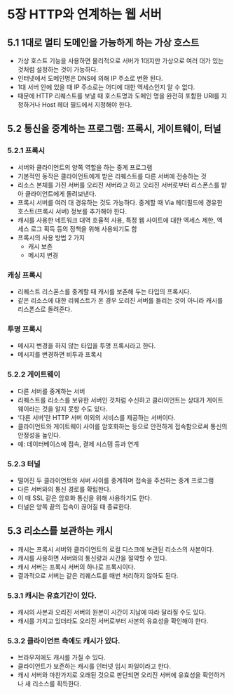 # 5장 HTTP와 연계하는 웹 서버

## 5.1 1대로 멀티 도메인을 가능하게 하는 가상 호스트

- 가상 호스트 기능을 사용하면 물리적으로 서버가 1대지만 가상으로 여러 대가 있는 것처럼 설정하는 것이 가능하다.
- 인터넷에서 도메인명은 DNS에 의해 IP 주소로 변환 된다.
- 1대 서버 안에 있을 때 IP 주소로는 어디에 대한 엑세스인지 알 수 없다.
- 때문에  HTTP 리퀘스트를 보낼 때 호스트명과 도메인 명을 완전히 포함한 URI를 지정하거나 Host 헤더 필드에서 지정해야 한다.

## 5.2 통신을 중계하는 프로그램: 프록시, 게이트웨이, 터널

### 5.2.1 프록시

- 서버와 클라이언트의 양쪽 역할을 하는 중계 프로그램
- 기본적인 동작은 클라이언트에게 받은 리퀘스트를 다른 서버에 전송하는 것
- 리소스 본체를 가진 서버를 오리진 서버라고 하고 오리진 서버로부터 리스폰스를 받아 클라이언트에게 돌려보낸다.
- 프록시 서버를 여러 대 경유하는 것도 가능하다. 중계할 때 Via 헤더필드에 경유한 호스트(프록시 서버) 정보를 추가해야 한다.
- 캐시를 사용한 네트워크 대역 호율적 사용, 특정 웹 사이트에 대한 엑세스 제한, 엑세스 로그 획득 등의 정책을 위해 사용되기도 함
- 프록시의 사용 방법 2 가지
    - 캐시 보존
    - 메시지 변경

### 캐싱 프록시

- 리퀘스트 리스폰스를 중계할 때 캐시를 보존해 두는 타입의 프록시다.
- 같은 리소스에 대한 리퀘스트가 온 경우 오리진 서버를 들리는 것이 아니라 캐시를 리스폰스로 돌려준다.

### 투명 프록시

- 메시지 변경을 하지 않는 타입을 투명 프록시라고 한다.
- 메시지를 변경하면 비투과 프록시

### 5.2.2 게이트웨이

- 다른 서버를 중계하는 서버
- 리퀘스트를 리소스를 보유한 서버인 것처럼 수신하고 클라이언트는 상대가 게이트웨이라는 것을 알지 못할 수도 있다.
- ‘다른 서버’란 HTTP 서버 이외의 서비스를 제공하는 서버이다.
- 클라이언트와 게이트웨이 사이를 암호화하는 등으로 안전하게 접속함으로써 통신의 안정성을 높인다.
- 예: 데이터베이스에 접속, 결제 시스템 등과 연계

### 5.2.3 터널

- 떨어진 두 클라이언트와 서버 사이를 중계하며 접속을 주선하는 중계 프로그램
- 다른 서버와의 통신 경로를 확립한다.
- 이 때 SSL 같은 암호화 통신을 위해 사용하기도 한다.
- 터널은 양쪽 끝의 접속이 끊어질 때 종료한다.

## 5.3 리소스를 보관하는 캐시

- 캐시는 프록시 서버와 클라이언트의 로컬 디스크에 보관된 리소스의 사본이다.
- 캐시를 사용하면 서버와의 통신량과 시간을 절약할 수 있다.
- 캐시 서버는 프록시 서버의 하나로 프록시이다.
- 결과적으로 서버는 같은 리퀘스트를 매번 처리하지 않아도 된다.

### 5.3.1 캐시는 유효기간이 있다.

- 캐시의 사본과 오리진 서버의 원본이 시간이 지남에 따라 달라질 수도 있다.
- 캐시를 가지고 있더라도 오리진 서버로부터 사본의 유효성을 확인해야 한다.

### 5.3.2 클라이언트 측에도 캐시가 있다.

- 브라우저에도 캐시를 가질 수 있다.
- 클라이언트가 보존하는 캐시를 인터넷 임시 파일이라고 한다.
- 캐시 서버와 마찬가지로 오래된 것으로 판단되면 오리진 서버에 유효성을 확인하거나 새 리소스를 획득한다.
